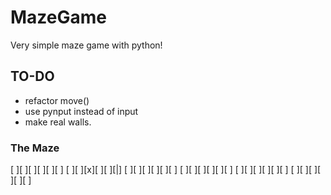 # MazeGame
Very simple maze game with python!

## TO-DO
* refactor move()
* use pynput instead of input
* make real walls.

### The Maze
[ ][ ][ ][ ][ ][ ]
[ ][ ][x][ ][ ][|]
[ ][ ][ ][ ][ ][ ]
[ ][ ][ ][ ][ ][ ]
[ ][ ][ ][ ][ ][ ]
[ ][ ][ ][ ][ ][ ]
